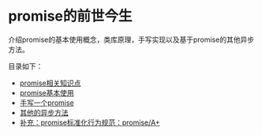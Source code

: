 # promise的前世今生

介绍promise的基本使用概念，类库原理，手写实现以及基于promise的其他异步方法。

目录如下：

- [promise相关知识点](https://github.com/lpldplws/blog/blob/master/promise_learning/article/0.promise%E7%9B%B8%E5%85%B3%E7%9F%A5%E8%AF%86%E7%82%B9.md)
- [promise基本使用](https://github.com/lpldplws/blog/blob/master/promise_learning/article/1.promise%E5%9F%BA%E6%9C%AC%E4%BD%BF%E7%94%A8.md)
- [手写一个promise](https://github.com/lpldplws/blog/blob/master/promise_learning/article/2.%E6%89%8B%E5%86%99%E4%B8%80%E4%B8%AApromise.md)
- [其他的异步方法](https://github.com/lpldplws/blog/blob/master/promise_learning/article/3.%E5%85%B6%E4%BB%96%E7%9A%84%E5%BC%82%E6%AD%A5%E6%96%B9%E6%B3%95.md)
- [补充：promise标准化行为规范：promise/A+](https://github.com/lpldplws/blog/blob/master/promise_learning/article/4.promise%E6%A0%87%E5%87%86%E5%8C%96%E8%A1%8C%E4%B8%BA%E8%A7%84%E8%8C%83%EF%BC%9ApromiseA%2B.md)




